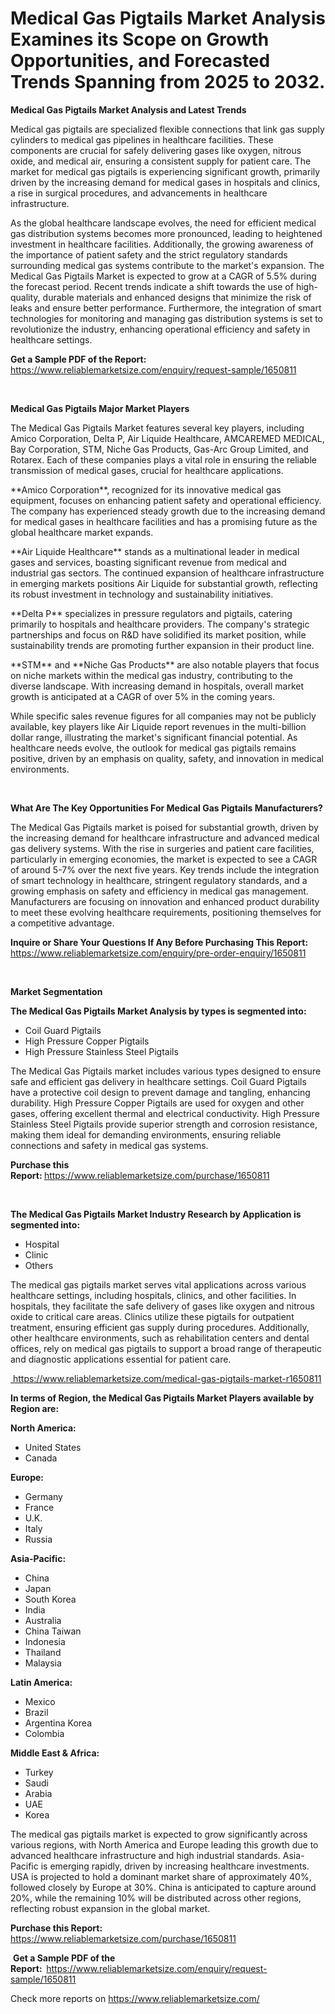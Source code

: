 <p><h1>Medical Gas Pigtails Market Analysis Examines its Scope on Growth Opportunities, and Forecasted Trends Spanning from 2025 to 2032.</h1></p><p><strong>Medical Gas Pigtails Market Analysis and Latest Trends</strong></p>
<p><p>Medical gas pigtails are specialized flexible connections that link gas supply cylinders to medical gas pipelines in healthcare facilities. These components are crucial for safely delivering gases like oxygen, nitrous oxide, and medical air, ensuring a consistent supply for patient care. The market for medical gas pigtails is experiencing significant growth, primarily driven by the increasing demand for medical gases in hospitals and clinics, a rise in surgical procedures, and advancements in healthcare infrastructure.</p><p>As the global healthcare landscape evolves, the need for efficient medical gas distribution systems becomes more pronounced, leading to heightened investment in healthcare facilities. Additionally, the growing awareness of the importance of patient safety and the strict regulatory standards surrounding medical gas systems contribute to the market's expansion. The Medical Gas Pigtails Market is expected to grow at a CAGR of 5.5% during the forecast period. Recent trends indicate a shift towards the use of high-quality, durable materials and enhanced designs that minimize the risk of leaks and ensure better performance. Furthermore, the integration of smart technologies for monitoring and managing gas distribution systems is set to revolutionize the industry, enhancing operational efficiency and safety in healthcare settings.</p></p>
<p><strong>Get a Sample PDF of the Report:&nbsp;</strong> <a href="https://www.reliablemarketsize.com/enquiry/request-sample/1650811?utm_campaign=3307&utm_medium=2&utm_source=Github&utm_content=ia&utm_term=23032025&utm_id=medical-gas-pigtails">https://www.reliablemarketsize.com/enquiry/request-sample/1650811</a></p>
<p>&nbsp;</p>
<p><strong>Medical Gas Pigtails Major Market Players</strong></p>
<p><p>The Medical Gas Pigtails Market features several key players, including Amico Corporation, Delta P, Air Liquide Healthcare, AMCAREMED MEDICAL, Bay Corporation, STM, Niche Gas Products, Gas-Arc Group Limited, and Rotarex. Each of these companies plays a vital role in ensuring the reliable transmission of medical gases, crucial for healthcare applications.</p><p>**Amico Corporation**, recognized for its innovative medical gas equipment, focuses on enhancing patient safety and operational efficiency. The company has experienced steady growth due to the increasing demand for medical gases in healthcare facilities and has a promising future as the global healthcare market expands. </p><p>**Air Liquide Healthcare** stands as a multinational leader in medical gases and services, boasting significant revenue from medical and industrial gas sectors. The continued expansion of healthcare infrastructure in emerging markets positions Air Liquide for substantial growth, reflecting its robust investment in technology and sustainability initiatives.</p><p>**Delta P** specializes in pressure regulators and pigtails, catering primarily to hospitals and healthcare providers. The company's strategic partnerships and focus on R&D have solidified its market position, while sustainability trends are promoting further expansion in their product line.</p><p>**STM** and **Niche Gas Products** are also notable players that focus on niche markets within the medical gas industry, contributing to the diverse landscape. With increasing demand in hospitals, overall market growth is anticipated at a CAGR of over 5% in the coming years.</p><p>While specific sales revenue figures for all companies may not be publicly available, key players like Air Liquide report revenues in the multi-billion dollar range, illustrating the market's significant financial potential. As healthcare needs evolve, the outlook for medical gas pigtails remains positive, driven by an emphasis on quality, safety, and innovation in medical environments.</p></p>
<p>&nbsp;</p>
<p><strong>What Are The Key Opportunities For Medical Gas Pigtails Manufacturers?</strong></p>
<p><p>The Medical Gas Pigtails market is poised for substantial growth, driven by the increasing demand for healthcare infrastructure and advanced medical gas delivery systems. With the rise in surgeries and patient care facilities, particularly in emerging economies, the market is expected to see a CAGR of around 5-7% over the next five years. Key trends include the integration of smart technology in healthcare, stringent regulatory standards, and a growing emphasis on safety and efficiency in medical gas management. Manufacturers are focusing on innovation and enhanced product durability to meet these evolving healthcare requirements, positioning themselves for a competitive advantage.</p></p>
<p><strong>Inquire or Share Your Questions If Any Before Purchasing This Report:</strong> <a href="https://www.reliablemarketsize.com/enquiry/pre-order-enquiry/1650811?utm_campaign=3307&utm_medium=2&utm_source=Github&utm_content=ia&utm_term=23032025&utm_id=medical-gas-pigtails">https://www.reliablemarketsize.com/enquiry/pre-order-enquiry/1650811</a></p>
<p>&nbsp;</p>
<p><strong>Market Segmentation</strong></p>
<p><strong>The Medical Gas Pigtails Market Analysis by types is segmented into:</strong></p>
<p><ul><li>Coil Guard Pigtails</li><li>High Pressure Copper Pigtails</li><li>High Pressure Stainless Steel Pigtails</li></ul></p>
<p><p>The Medical Gas Pigtails market includes various types designed to ensure safe and efficient gas delivery in healthcare settings. Coil Guard Pigtails have a protective coil design to prevent damage and tangling, enhancing durability. High Pressure Copper Pigtails are used for oxygen and other gases, offering excellent thermal and electrical conductivity. High Pressure Stainless Steel Pigtails provide superior strength and corrosion resistance, making them ideal for demanding environments, ensuring reliable connections and safety in medical gas systems.</p></p>
<p><strong>Purchase this Report:&nbsp;</strong><a href="https://www.reliablemarketsize.com/purchase/1650811?utm_campaign=3307&utm_medium=2&utm_source=Github&utm_content=ia&utm_term=23032025&utm_id=medical-gas-pigtails">https://www.reliablemarketsize.com/purchase/1650811</a></p>
<p>&nbsp;</p>
<p><strong>The Medical Gas Pigtails Market Industry Research by Application is segmented into:</strong></p>
<p><ul><li>Hospital</li><li>Clinic</li><li>Others</li></ul></p>
<p><p>The medical gas pigtails market serves vital applications across various healthcare settings, including hospitals, clinics, and other facilities. In hospitals, they facilitate the safe delivery of gases like oxygen and nitrous oxide to critical care areas. Clinics utilize these pigtails for outpatient treatment, ensuring efficient gas supply during procedures. Additionally, other healthcare environments, such as rehabilitation centers and dental offices, rely on medical gas pigtails to support a broad range of therapeutic and diagnostic applications essential for patient care.</p></p>
<p><a href="https://www.reliablemarketsize.com/medical-gas-pigtails-market-r1650811?utm_campaign=3307&utm_medium=2&utm_source=Github&utm_content=ia&utm_term=23032025&utm_id=medical-gas-pigtails">&nbsp;https://www.reliablemarketsize.com/medical-gas-pigtails-market-r1650811</a></p>
<p><strong>In terms of Region, the Medical Gas Pigtails Market Players available by Region are:</strong></p>
<p>
    <p> <strong> North America: </strong>
        <ul>
            <li>United States</li>
            <li>Canada</li>
        </ul>
        </p> 
    <p> <strong> Europe: </strong>
        <ul>
            <li>Germany</li>
            <li>France</li>
            <li>U.K.</li>
            <li>Italy</li>
            <li>Russia</li>
        </ul>
        </p> 
    <p> <strong> Asia-Pacific: </strong>
        <ul>
            <li>China</li>
            <li>Japan</li>
            <li>South Korea</li>
            <li>India</li>
            <li>Australia</li>
            <li>China Taiwan</li>
            <li>Indonesia</li>
            <li>Thailand</li>
            <li>Malaysia</li>
        </ul>
        </p> 
    <p> <strong> Latin America: </strong>
        <ul>
            <li>Mexico</li>
            <li>Brazil</li>
            <li>Argentina Korea</li>
            <li>Colombia</li>
        </ul>
        </p> 
    <p> <strong> Middle East & Africa: </strong>
        <ul>
            <li>Turkey</li>
            <li>Saudi</li>
            <li>Arabia</li>
            <li>UAE</li>
            <li>Korea</li>
        </ul>
    </p>
    </p>
<p><p>The medical gas pigtails market is expected to grow significantly across various regions, with North America and Europe leading this growth due to advanced healthcare infrastructure and high industrial standards. Asia-Pacific is emerging rapidly, driven by increasing healthcare investments. USA is projected to hold a dominant market share of approximately 40%, followed closely by Europe at 30%. China is anticipated to capture around 20%, while the remaining 10% will be distributed across other regions, reflecting robust expansion in the global market.</p></p>
<p><strong>Purchase this Report: </strong><a href="https://www.reliablemarketsize.com/purchase/1650811?utm_campaign=3307&utm_medium=2&utm_source=Github&utm_content=ia&utm_term=23032025&utm_id=medical-gas-pigtails">https://www.reliablemarketsize.com/purchase/1650811</a></p>
<p>&nbsp;<strong>Get a Sample PDF of the Report:&nbsp;&nbsp;</strong><a href="https://www.reliablemarketsize.com/enquiry/request-sample/1650811?utm_campaign=3307&utm_medium=2&utm_source=Github&utm_content=ia&utm_term=23032025&utm_id=medical-gas-pigtails">https://www.reliablemarketsize.com/enquiry/request-sample/1650811</a></p>
<p><strong></strong></p>
<p>Check more reports on <a href="https://www.reliablemarketsize.com/?utm_campaign=3307&utm_medium=2&utm_source=Github&utm_content=ia&utm_term=23032025&utm_id=medical-gas-pigtails">https://www.reliablemarketsize.com/</a></p>